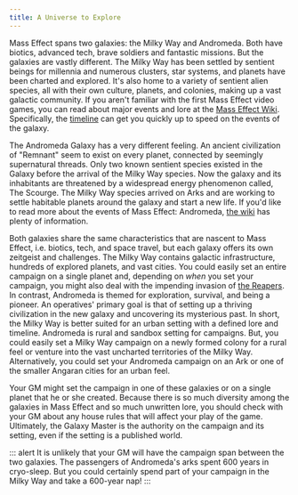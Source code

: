 ```yaml
---
title: A Universe to Explore
---
```

Mass Effect spans two galaxies: the Milky Way and Andromeda. Both have biotics, advanced tech, brave soldiers and fantastic
missions. But the galaxies are vastly different. The Milky Way has been settled by sentient beings for millennia and numerous clusters, star systems, and planets have
been charted and explored. It's also home to a variety of sentient alien species,
all with their own culture, planets, and colonies, making up a vast galactic community. If you aren't familiar
with the first Mass Effect video games, you can read about major events and lore at the
[Mass Effect Wiki](https://masseffect.wikia.com/wiki/Mass_Effect_Wiki). Specifically, the
[timeline](https://masseffect.wikia.com/wiki/Timeline) can get you quickly up to speed on the events
of the galaxy.

The Andromeda Galaxy has a very different feeling. An ancient civilization of "Remnant" seem to exist on every planet, connected
by seemingly supernatural threads. Only two known sentient species existed in the Galaxy before the arrival of the Milky Way
species. Now the galaxy and its inhabitants are threatened by a widespread energy phenomenon called, The Scourge. The Milky Way
species arrived on Arks and are working to settle habitable planets around the galaxy and start a new life. If you'd like
to read more about the events of Mass Effect: Andromeda, [the wiki](https://masseffect.wikia.com/wiki/Mass_Effect:_Andromeda#Setting)
has plenty of information.

Both galaxies share the same characteristics that are nascent to Mass Effect, i.e. biotics, tech, and space travel, but
each galaxy offers its own zeitgeist and challenges. The Milky Way contains galactic infrastructure, hundreds of explored planets, and vast cities.
You could easily set an entire campaign on a single planet and, depending on _when_ you set your campaign, you might also deal with the impending invasion of [the Reapers](https://masseffect.wikia.com/wiki/Reaper).
In contrast, Andromeda is themed for exploration, survival, and being a pioneer. An operatives' primary goal is that of
setting up a thriving civilization in the new galaxy and uncovering its mysterious past. In short, the Milky Way
is better suited for an urban setting with a defined lore and timeline. Andromeda is rural and sandbox setting for campaigns.
But, you could easily set a Milky Way campaign on a newly formed colony for a rural feel or venture into the vast uncharted territories of the Milky Way.
Alternatively, you could set your Andromeda campaign on an Ark or one of the smaller Angaran cities for an urban feel.

Your GM might set the campaign in one of these galaxies or on a single planet that he or she created. Because there is so
much diversity among the galaxies in Mass Effect and so much unwritten lore, you should check with your GM about any house
rules that will affect your play of the game. Ultimately, the Galaxy Master is the authority on the campaign and its setting,
even if the setting is a published world.

::: alert
It is unlikely that your GM will have the campaign span between the two galaxies. The passengers of Andromeda's arks
spent 600 years in cryo-sleep. But you could certainly spend part of your campaign in the Milky Way and take a 600-year nap!
:::
